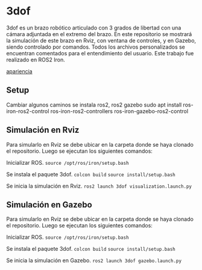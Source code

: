 # 3dof
3dof es un brazo robótico articulado con 3 grados de libertad con una cámara adjuntada en el extremo del brazo. En este repositorio se mostrará la simulación de este brazo en Rviz, con ventana de controles, y en Gazebo, siendo controlado por comandos.
Todos los archivos personalizados se encuentran comentados para el entendimiento del usuario.
Este trabajo fue realizado en ROS2 Iron.

[apariencia](images/apariencia_3dof.png)
## Setup
Cambiar algunos caminos
se instala ros2, ros2 gazebo
sudo apt install ros-iron-ros2-control ros-iron-ros2-controllers ros-iron-gazebo-ros2-control
## Simulación en Rviz
Para simularlo en Rviz se debe ubicar en la carpeta donde se haya clonado el repositorio. Luego se ejecutan los siguientes comandos:

Inicializar ROS.
``source /opt/ros/iron/setup.bash``

Se instala el paquete 3dof.
``colcon build``
``source install/setup.bash``

Se inicia la simulación en Rviz.
``ros2 launch 3dof visualization.launch.py``


## Simulación en Gazebo
Para simularlo en Rviz se debe ubicar en la carpeta donde se haya clonado el repositorio. Luego se ejecutan los siguientes comandos:

Inicializar ROS.
``source /opt/ros/iron/setup.bash``

Se instala el paquete 3dof.
``colcon build``
``source install/setup.bash``

Se inicia la simulación en Gazebo.
``ros2 launch 3dof gazebo.launch.py``
